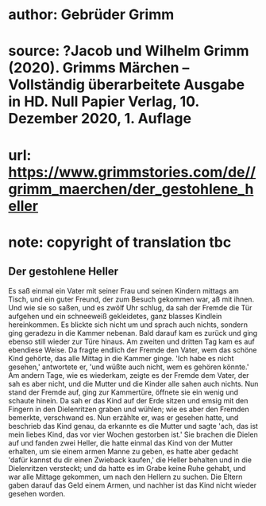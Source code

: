 # author: Gebrüder Grimm
# source: ?Jacob und Wilhelm Grimm (2020). Grimms Märchen – Vollständig überarbeitete Ausgabe in HD. Null Papier Verlag, 10. Dezember 2020, 1. Auflage
# url: https://www.grimmstories.com/de//grimm_maerchen/der_gestohlene_heller
# note: copyright of translation tbc

## Der gestohlene Heller 

Es saß einmal ein Vater mit seiner Frau und seinen Kindern mittags am
Tisch, und ein guter Freund, der zum Besuch gekommen war, aß mit ihnen.
Und wie sie so saßen, und es zwölf Uhr schlug, da sah der Fremde die Tür
aufgehen und ein schneeweiß gekleidetes, ganz blasses Kindlein
hereinkommen. Es blickte sich nicht um und sprach auch nichts, sondern
ging geradezu in die Kammer nebenan. Bald darauf kam es zurück und ging
ebenso still wieder zur Türe hinaus. Am zweiten und dritten Tag kam es
auf ebendiese Weise. Da fragte endlich der Fremde den Vater, wem das
schöne Kind gehörte, das alle Mittag in die Kammer ginge. 'Ich habe es
nicht gesehen,' antwortete er, 'und wüßte auch nicht, wem es gehören
könnte.' Am andern Tage, wie es wiederkam, zeigte es der Fremde dem
Vater, der sah es aber nicht, und die Mutter und die Kinder alle sahen
auch nichts. Nun stand der Fremde auf, ging zur Kammertüre, öffnete sie
ein wenig und schaute hinein. Da sah er das Kind auf der Erde sitzen und
emsig mit den Fingern in den Dielenritzen graben und wühlen; wie es aber
den Fremden bemerkte, verschwand es. Nun erzählte er, was er gesehen
hatte, und beschrieb das Kind genau, da erkannte es die Mutter und sagte
'ach, das ist mein liebes Kind, das vor vier Wochen gestorben ist.'
Sie brachen die Dielen auf und fanden zwei Heller, die hatte einmal das
Kind von der Mutter erhalten, um sie einem armen Manne zu geben, es
hatte aber gedacht 'dafür kannst du dir einen Zwieback kaufen,' die
Heller behalten und in die Dielenritzen versteckt; und da hatte es im
Grabe keine Ruhe gehabt, und war alle Mittage gekommen, um nach den
Hellern zu suchen. Die Eltern gaben darauf das Geld einem Armen, und
nachher ist das Kind nicht wieder gesehen worden.
